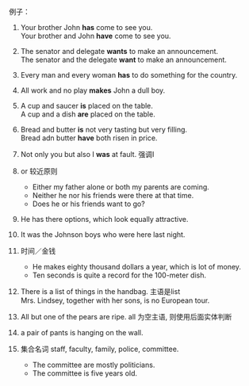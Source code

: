 例子：
1. Your brother John **has** come to see you.  
Your brother and John **have** come to see you.

2. The senator and delegate **wants** to make an announcement.  
The senator and the delegate **want** to make an announcement.

3. Every man and every woman **has** to do something for the country.

4. All work and no play **makes** John a dull boy.

5. A cup and saucer **is** placed on the table.  
A cup and a dish **are** placed on the table.

6. Bread and butter **is** not very tasting but very filling.  
Bread adn butter **have** both risen in price.

7. Not only you but also I **was** at fault. 强调I

8. or 较近原则
    - Either my father alone or both my parents are coming.
    - Neither he nor his friends were there at that time.
    - Does he or his friends want to go?

9. He has there options, which look equally attractive.

10. It was the Johnson boys who were here last night.

11. 时间／金钱
    - He makes eighty thousand dollars a year, which is lot of money.
    - Ten seconds is quite a record for the 100-meter dish.

12. There is a list of things in the handbag. 主语是list  
Mrs. Lindsey, together with her sons, is no European tour.

13. All but one of the pears are ripe. all 为空主语, 则使用后面实体判断

14. a pair of pants is hanging on the wall.

15. 集合名词 staff, faculty, family, police, committee.  
    - The committee are mostly politicians.
    - The committee is five years old.
